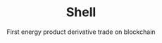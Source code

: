 ---
layout: project
order: 1
case_study: true
title: Shell
subtitle: First energy product derivative trade on blockchain
industry: Energy
summary: Shell is a Dutch-British global group of energy and petrochemical companies.
background_color: white

delivery: 
    - item: 
      - paragraph: On November 8, 2018, Shell announced the world's first oil product derivatives trade using blockchain technology developed with Applied Blockchain. The technology is currently being used within Shell, allowing the company’s various businesses to trade by seeing real time prices from its trading teams.
    - item: 
      - paragraph: '"The goal of the platform is for anyone on the system to be able to look at a particular energy product at any time and understand where it is being traded and at what price. This will allow trades to be executed more quickly and efficiently to manage their business needs and exposures as required" says Martin Ireland, GM Price Risk Management at Shell.'

testimonial:
  - quote: We did the first product derivative trade on blockchain together with our partner Applied Blockchain
    author: Ben van Beurden
    position: CEO
    company: Shell
  - quote: Investing in Applied Blockchain is part of our commitment to use digitalisation to create value in our core business and develop new business models.
    author: Johan Krebbers
    position: Chief Technology Officer for IT
    company: Shell Global Solutions International
---